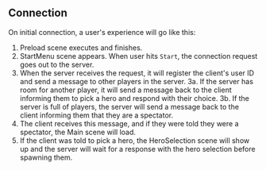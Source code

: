 ## Connection

On initial connection, a user's experience will go like this:

1. Preload scene executes and finishes.
2. StartMenu scene appears. When user hits `Start`, the connection request goes out to the server.
3. When the server receives the request, it will register the client's user ID and send a message to other players in the server.
	3a. If the server has room for another player, it will send a message back to the client informing them to pick a hero and respond with their choice.
	3b. If the server is full of players, the server will send a message back to the client informing them that they are a spectator.
4. The client receives this message, and if they were told they were a spectator, the Main scene will load.
5. If the client was told to pick a hero, the HeroSelection scene will show up and the server will wait for a response with the hero selection before spawning them.
